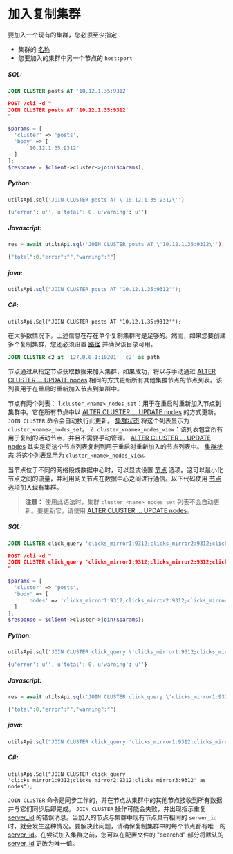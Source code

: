 # 加入复制集群

<!-- example joining a replication cluster 1 -->
要加入一个现有的集群，您必须至少指定：
* 集群的 [名称](../../Creating_a_cluster/Setting_up_replication/Setting_up_replication.md#Replication-cluster)
* 您要加入的集群中另一个节点的 `host:port`

<!-- intro -->
##### SQL:

<!-- request SQL -->

```sql
JOIN CLUSTER posts AT '10.12.1.35:9312'
```

<!-- request JSON -->

```json
POST /cli -d "
JOIN CLUSTER posts AT '10.12.1.35:9312'
"
```

<!-- request PHP -->

```php
$params = [
  'cluster' => 'posts',
  'body' => [
      '10.12.1.35:9312'
  ]
];
$response = $client->cluster->join($params);
```
<!-- intro -->
##### Python:

<!-- request Python -->

```python
utilsApi.sql('JOIN CLUSTER posts AT \'10.12.1.35:9312\'')
```

<!-- response Python -->
```python
{u'error': u'', u'total': 0, u'warning': u''}
```
<!-- intro -->
##### Javascript:

<!-- request javascript -->

```javascript
res = await utilsApi.sql('JOIN CLUSTER posts AT \'10.12.1.35:9312\'');
```

<!-- response javascript -->
```javascript
{"total":0,"error":"","warning":""}
```

<!-- intro -->
##### java:

<!-- request Java -->

```java
utilsApi.sql("JOIN CLUSTER posts AT '10.12.1.35:9312'");
```

<!-- intro -->
##### C#:

<!-- request C# -->

```clike
utilsApi.Sql("JOIN CLUSTER posts AT '10.12.1.35:9312'");
```

<!-- end -->

<!-- example joining a replication cluster 1_1 -->
在大多数情况下，上述信息在存在单个复制集群时是足够的。然而，如果您要创建多个复制集群，您还必须设置 [路径](../../Creating_a_cluster/Setting_up_replication/Setting_up_replication.md#Replication-cluster) 并确保该目录可用。

<!-- request SQL -->
```sql
JOIN CLUSTER c2 at '127.0.0.1:10201' 'c2' as path
```
<!-- end -->

节点通过从指定节点获取数据来加入集群，如果成功，将以与手动通过 [ALTER CLUSTER ... UPDATE nodes](../../Creating_a_cluster/Setting_up_replication/Managing_replication_nodes.md) 相同的方式更新所有其他集群节点的节点列表。该列表用于在重启时重新加入节点到集群中。

节点有两个列表：
1.`cluster_<name>_nodes_set`：用于在重启时重新加入节点到集群中。它在所有节点中以 [ALTER CLUSTER ... UPDATE nodes](../../Creating_a_cluster/Setting_up_replication/Managing_replication_nodes.md) 的方式更新。 `JOIN CLUSTER` 命令会自动执行此更新。 [集群状态](../../Creating_a_cluster/Setting_up_replication/Replication_cluster_status.md) 将这个列表显示为 `cluster_<name>_nodes_set`。
2. `cluster_<name>_nodes_view`：该列表包含所有用于复制的活动节点，并且不需要手动管理。 [ALTER CLUSTER ... UPDATE nodes](../../Creating_a_cluster/Setting_up_replication/Managing_replication_nodes.md) 其实是将这个节点列表复制到用于重启时重新加入的节点列表中。 [集群状态](../../Creating_a_cluster/Setting_up_replication/Replication_cluster_status.md) 将这个列表显示为 `cluster_<name>_nodes_view`。

<!-- example joining a replication cluster  2 -->
当节点位于不同的网络段或数据中心时，可以显式设置 [节点](../../Creating_a_cluster/Setting_up_replication/Setting_up_replication.md#Replication-cluster) 选项。这可以最小化节点之间的流量，并利用网关节点在数据中心之间进行通信。以下代码使用 [节点](../../Creating_a_cluster/Setting_up_replication/Setting_up_replication.md#Replication-cluster) 选项加入现有集群。

> **注意：** 使用此语法时，集群 `cluster_<name>_nodes_set` 列表不会自动更新。要更新它，请使用 [ALTER CLUSTER ... UPDATE nodes](../../Creating_a_cluster/Setting_up_replication/Managing_replication_nodes.md)。


<!-- intro -->
##### SQL:

<!-- request SQL -->

```sql
JOIN CLUSTER click_query 'clicks_mirror1:9312;clicks_mirror2:9312;clicks_mirror3:9312' as nodes
```

<!-- request JSON -->

```json
POST /cli -d "
JOIN CLUSTER click_query 'clicks_mirror1:9312;clicks_mirror2:9312;clicks_mirror3:9312' as nodes
"
```

<!-- request PHP -->

```php
$params = [
  'cluster' => 'posts',
  'body' => [
      'nodes' => 'clicks_mirror1:9312;clicks_mirror2:9312;clicks_mirror3:9312'
  ]
];
$response = $client->cluster->join($params);
```
<!-- intro -->
##### Python:

<!-- request Python -->

```python
utilsApi.sql('JOIN CLUSTER click_query \'clicks_mirror1:9312;clicks_mirror2:9312;clicks_mirror3:9312\' as nodes')
```

<!-- response Python -->
```python
{u'error': u'', u'total': 0, u'warning': u''}
```
<!-- intro -->
##### Javascript:

<!-- request javascript -->

```javascript
res = await utilsApi.sql('JOIN CLUSTER click_query \'clicks_mirror1:9312;clicks_mirror2:9312;clicks_mirror3:9312\' as nodes');
```

<!-- response javascript -->
```javascript
{"total":0,"error":"","warning":""}
```

<!-- intro -->
##### java:

<!-- request Java -->

```java
utilsApi.sql("JOIN CLUSTER click_query 'clicks_mirror1:9312;clicks_mirror2:9312;clicks_mirror3:9312' as nodes");
```

<!-- intro -->
##### C#:

<!-- request C# -->

```clike
utilsApi.Sql("JOIN CLUSTER click_query 'clicks_mirror1:9312;clicks_mirror2:9312;clicks_mirror3:9312' as nodes");
```
<!-- end -->

`JOIN CLUSTER` 命令是同步工作的，并在节点从集群中的其他节点接收到所有数据并与它们同步后即完成。
`JOIN CLUSTER` 操作可能会失败，并出现指示重复 [server_id](../../Server_settings/Searchd.md#server_id) 的错误消息。当加入的节点与集群中现有节点具有相同的 `server_id` 时，就会发生这种情况。要解决此问题，请确保复制集群中的每个节点都有唯一的 [server_id](../../Server_settings/Searchd.md#server_id)。在尝试加入集群之前，您可以在配置文件的 "searchd" 部分将默认的 [server_id](../../Server_settings/Searchd.md#server_id) 更改为唯一值。
<!-- proofread -->

